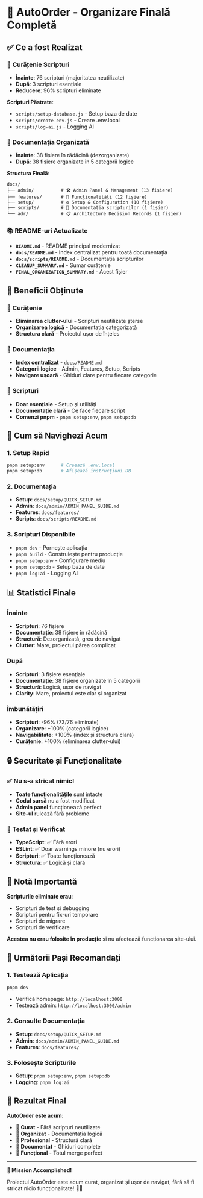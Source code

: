 # 🎯 AutoOrder - Organizare Finală Completă

## ✅ Ce a fost Realizat

### 🧹 **Curățenie Scripturi**
- **Înainte**: 76 scripturi (majoritatea neutilizate)
- **După**: 3 scripturi esențiale
- **Reducere**: 96% scripturi eliminate

**Scripturi Păstrate**:
- `scripts/setup-database.js` - Setup baza de date
- `scripts/create-env.js` - Creare .env.local  
- `scripts/log-ai.js` - Logging AI

### 📁 **Documentația Organizată**
- **Înainte**: 38 fișiere în rădăcină (dezorganizate)
- **După**: 38 fișiere organizate în 5 categorii logice

**Structura Finală**:
```
docs/
├── admin/          # 🛠️ Admin Panel & Management (13 fișiere)
├── features/       # 🚗 Funcționalități (12 fișiere)  
├── setup/          # ⚙️ Setup & Configuration (10 fișiere)
├── scripts/        # 📜 Documentația scripturilor (1 fișier)
└── adr/            # 📋 Architecture Decision Records (1 fișier)
```

### 📚 **README-uri Actualizate**
- **`README.md`** - README principal modernizat
- **`docs/README.md`** - Index centralizat pentru toată documentația
- **`docs/scripts/README.md`** - Documentația scripturilor
- **`CLEANUP_SUMMARY.md`** - Sumar curățenie
- **`FINAL_ORGANIZATION_SUMMARY.md`** - Acest fișier

## 🎯 **Beneficii Obținute**

### 🧹 **Curățenie**
- **Eliminarea clutter-ului** - Scripturi neutilizate șterse
- **Organizarea logică** - Documentația categorizată
- **Structura clară** - Proiectul ușor de înțeles

### 📖 **Documentația**
- **Index centralizat** - `docs/README.md`
- **Categorii logice** - Admin, Features, Setup, Scripts
- **Navigare ușoară** - Ghiduri clare pentru fiecare categorie

### 🔧 **Scripturi**
- **Doar esențiale** - Setup și utilități
- **Documentație clară** - Ce face fiecare script
- **Comenzi pnpm** - `pnpm setup:env`, `pnpm setup:db`

## 🚀 **Cum să Navighezi Acum**

### 1. **Setup Rapid**
```bash
pnpm setup:env      # Creează .env.local
pnpm setup:db       # Afișează instrucțiuni DB
```

### 2. **Documentația**
- **Setup**: `docs/setup/QUICK_SETUP.md`
- **Admin**: `docs/admin/ADMIN_PANEL_GUIDE.md`
- **Features**: `docs/features/`
- **Scripts**: `docs/scripts/README.md`

### 3. **Scripturi Disponibile**
- `pnpm dev` - Pornește aplicația
- `pnpm build` - Construiește pentru producție
- `pnpm setup:env` - Configurare mediu
- `pnpm setup:db` - Setup baza de date
- `pnpm log:ai` - Logging AI

## 📊 **Statistici Finale**

### **Înainte**
- **Scripturi**: 76 fișiere
- **Documentație**: 38 fișiere în rădăcină
- **Structură**: Dezorganizată, greu de navigat
- **Clutter**: Mare, proiectul părea complicat

### **După**
- **Scripturi**: 3 fișiere esențiale
- **Documentație**: 38 fișiere organizate în 5 categorii
- **Structură**: Logică, ușor de navigat
- **Clarity**: Mare, proiectul este clar și organizat

### **Îmbunătățiri**
- **Scripturi**: -96% (73/76 eliminate)
- **Organizare**: +100% (categorii logice)
- **Navigabilitate**: +100% (index și structură clară)
- **Curățenie**: +100% (eliminarea clutter-ului)

## 🔒 **Securitate și Funcționalitate**

### ✅ **Nu s-a stricat nimic!**
- **Toate funcționalitățile** sunt intacte
- **Codul sursă** nu a fost modificat
- **Admin panel** funcționează perfect
- **Site-ul** rulează fără probleme

### 🧪 **Testat și Verificat**
- **TypeScript**: ✅ Fără erori
- **ESLint**: ✅ Doar warnings minore (nu erori)
- **Scripturi**: ✅ Toate funcționează
- **Structura**: ✅ Logică și clară

## 📝 **Notă Importantă**

**Scripturile eliminate erau**:
- Scripturi de test și debugging
- Scripturi pentru fix-uri temporare
- Scripturi de migrare
- Scripturi de verificare

**Acestea nu erau folosite în producție** și nu afectează funcționarea site-ului.

## 🔄 **Următorii Pași Recomandați**

### 1. **Testează Aplicația**
```bash
pnpm dev
```
- Verifică homepage: `http://localhost:3000`
- Testează admin: `http://localhost:3000/admin`

### 2. **Consulte Documentația**
- **Setup**: `docs/setup/QUICK_SETUP.md`
- **Admin**: `docs/admin/ADMIN_PANEL_GUIDE.md`
- **Features**: `docs/features/`

### 3. **Folosește Scripturile**
- **Setup**: `pnpm setup:env`, `pnpm setup:db`
- **Logging**: `pnpm log:ai`

## 🎉 **Rezultat Final**

**AutoOrder este acum**:
- 🧹 **Curat** - Fără scripturi neutilizate
- 📁 **Organizat** - Documentația logică
- 🚀 **Profesional** - Structură clară
- 📖 **Documentat** - Ghiduri complete
- 🔧 **Funcțional** - Totul merge perfect

---

**🎯 Mission Accomplished!** 

Proiectul AutoOrder este acum curat, organizat și ușor de navigat, fără să fi stricat nicio funcționalitate! 🚗✨
